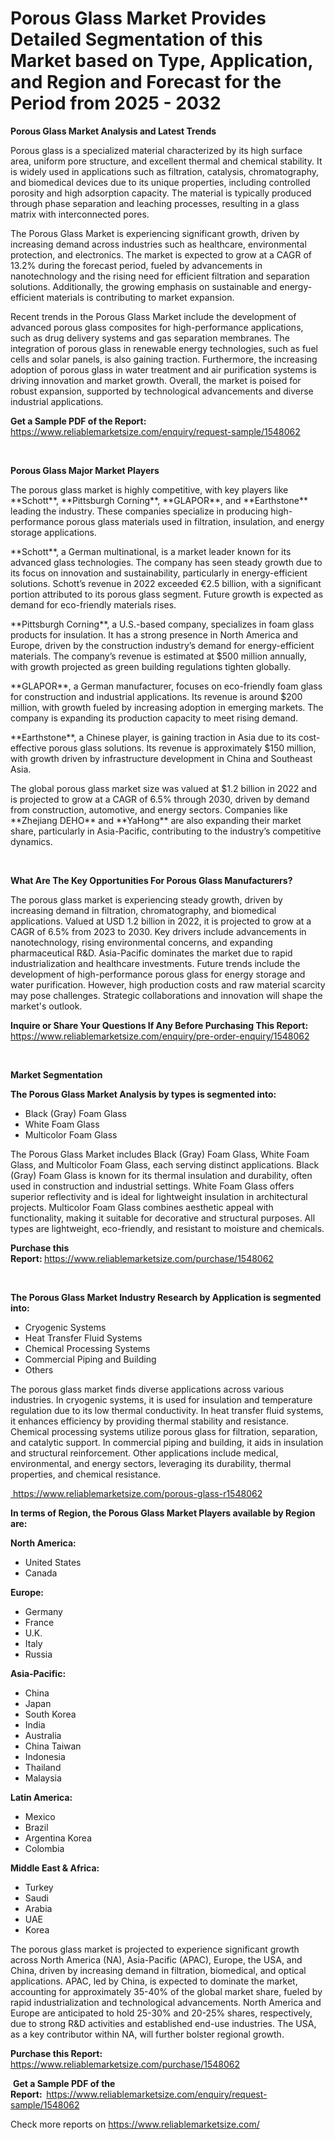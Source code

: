 <p><h1>Porous Glass Market Provides Detailed Segmentation of this Market based on Type, Application, and Region and Forecast for the Period from 2025 - 2032</h1></p><p><strong>Porous Glass Market Analysis and Latest Trends</strong></p>
<p><p>Porous glass is a specialized material characterized by its high surface area, uniform pore structure, and excellent thermal and chemical stability. It is widely used in applications such as filtration, catalysis, chromatography, and biomedical devices due to its unique properties, including controlled porosity and high adsorption capacity. The material is typically produced through phase separation and leaching processes, resulting in a glass matrix with interconnected pores.</p><p>The Porous Glass Market is experiencing significant growth, driven by increasing demand across industries such as healthcare, environmental protection, and electronics. The market is expected to grow at a CAGR of 13.2% during the forecast period, fueled by advancements in nanotechnology and the rising need for efficient filtration and separation solutions. Additionally, the growing emphasis on sustainable and energy-efficient materials is contributing to market expansion.</p><p>Recent trends in the Porous Glass Market include the development of advanced porous glass composites for high-performance applications, such as drug delivery systems and gas separation membranes. The integration of porous glass in renewable energy technologies, such as fuel cells and solar panels, is also gaining traction. Furthermore, the increasing adoption of porous glass in water treatment and air purification systems is driving innovation and market growth. Overall, the market is poised for robust expansion, supported by technological advancements and diverse industrial applications.</p></p>
<p><strong>Get a Sample PDF of the Report:&nbsp;</strong> <a href="https://www.reliablemarketsize.com/enquiry/request-sample/1548062?utm_campaign=2260&utm_medium=2&utm_source=Github&utm_content=ia&utm_term=29012025&utm_id=porous-glass">https://www.reliablemarketsize.com/enquiry/request-sample/1548062</a></p>
<p>&nbsp;</p>
<p><strong>Porous Glass Major Market Players</strong></p>
<p><p>The porous glass market is highly competitive, with key players like **Schott**, **Pittsburgh Corning**, **GLAPOR**, and **Earthstone** leading the industry. These companies specialize in producing high-performance porous glass materials used in filtration, insulation, and energy storage applications.</p><p>**Schott**, a German multinational, is a market leader known for its advanced glass technologies. The company has seen steady growth due to its focus on innovation and sustainability, particularly in energy-efficient solutions. Schott’s revenue in 2022 exceeded €2.5 billion, with a significant portion attributed to its porous glass segment. Future growth is expected as demand for eco-friendly materials rises.</p><p>**Pittsburgh Corning**, a U.S.-based company, specializes in foam glass products for insulation. It has a strong presence in North America and Europe, driven by the construction industry’s demand for energy-efficient materials. The company’s revenue is estimated at $500 million annually, with growth projected as green building regulations tighten globally.</p><p>**GLAPOR**, a German manufacturer, focuses on eco-friendly foam glass for construction and industrial applications. Its revenue is around $200 million, with growth fueled by increasing adoption in emerging markets. The company is expanding its production capacity to meet rising demand.</p><p>**Earthstone**, a Chinese player, is gaining traction in Asia due to its cost-effective porous glass solutions. Its revenue is approximately $150 million, with growth driven by infrastructure development in China and Southeast Asia.</p><p>The global porous glass market size was valued at $1.2 billion in 2022 and is projected to grow at a CAGR of 6.5% through 2030, driven by demand from construction, automotive, and energy sectors. Companies like **Zhejiang DEHO** and **YaHong** are also expanding their market share, particularly in Asia-Pacific, contributing to the industry’s competitive dynamics.</p></p>
<p>&nbsp;</p>
<p><strong>What Are The Key Opportunities For Porous Glass Manufacturers?</strong></p>
<p><p>The porous glass market is experiencing steady growth, driven by increasing demand in filtration, chromatography, and biomedical applications. Valued at USD 1.2 billion in 2022, it is projected to grow at a CAGR of 6.5% from 2023 to 2030. Key drivers include advancements in nanotechnology, rising environmental concerns, and expanding pharmaceutical R&D. Asia-Pacific dominates the market due to rapid industrialization and healthcare investments. Future trends include the development of high-performance porous glass for energy storage and water purification. However, high production costs and raw material scarcity may pose challenges. Strategic collaborations and innovation will shape the market's outlook.</p></p>
<p><strong>Inquire or Share Your Questions If Any Before Purchasing This Report:</strong> <a href="https://www.reliablemarketsize.com/enquiry/pre-order-enquiry/1548062?utm_campaign=2260&utm_medium=2&utm_source=Github&utm_content=ia&utm_term=29012025&utm_id=porous-glass">https://www.reliablemarketsize.com/enquiry/pre-order-enquiry/1548062</a></p>
<p>&nbsp;</p>
<p><strong>Market Segmentation</strong></p>
<p><strong>The Porous Glass Market Analysis by types is segmented into:</strong></p>
<p><ul><li>Black (Gray) Foam Glass</li><li>White Foam Glass</li><li>Multicolor Foam Glass</li></ul></p>
<p><p>The Porous Glass Market includes Black (Gray) Foam Glass, White Foam Glass, and Multicolor Foam Glass, each serving distinct applications. Black (Gray) Foam Glass is known for its thermal insulation and durability, often used in construction and industrial settings. White Foam Glass offers superior reflectivity and is ideal for lightweight insulation in architectural projects. Multicolor Foam Glass combines aesthetic appeal with functionality, making it suitable for decorative and structural purposes. All types are lightweight, eco-friendly, and resistant to moisture and chemicals.</p></p>
<p><strong>Purchase this Report:&nbsp;</strong><a href="https://www.reliablemarketsize.com/purchase/1548062?utm_campaign=2260&utm_medium=2&utm_source=Github&utm_content=ia&utm_term=29012025&utm_id=porous-glass">https://www.reliablemarketsize.com/purchase/1548062</a></p>
<p>&nbsp;</p>
<p><strong>The Porous Glass Market Industry Research by Application is segmented into:</strong></p>
<p><ul><li>Cryogenic Systems</li><li>Heat Transfer Fluid Systems</li><li>Chemical Processing Systems</li><li>Commercial Piping and Building</li><li>Others</li></ul></p>
<p><p>The porous glass market finds diverse applications across various industries. In cryogenic systems, it is used for insulation and temperature regulation due to its low thermal conductivity. In heat transfer fluid systems, it enhances efficiency by providing thermal stability and resistance. Chemical processing systems utilize porous glass for filtration, separation, and catalytic support. In commercial piping and building, it aids in insulation and structural reinforcement. Other applications include medical, environmental, and energy sectors, leveraging its durability, thermal properties, and chemical resistance.</p></p>
<p><a href="https://www.reliablemarketsize.com/porous-glass-r1548062?utm_campaign=2260&utm_medium=2&utm_source=Github&utm_content=ia&utm_term=29012025&utm_id=porous-glass">&nbsp;https://www.reliablemarketsize.com/porous-glass-r1548062</a></p>
<p><strong>In terms of Region, the Porous Glass Market Players available by Region are:</strong></p>
<p>
    <p> <strong> North America: </strong>
        <ul>
            <li>United States</li>
            <li>Canada</li>
        </ul>
        </p> 
    <p> <strong> Europe: </strong>
        <ul>
            <li>Germany</li>
            <li>France</li>
            <li>U.K.</li>
            <li>Italy</li>
            <li>Russia</li>
        </ul>
        </p> 
    <p> <strong> Asia-Pacific: </strong>
        <ul>
            <li>China</li>
            <li>Japan</li>
            <li>South Korea</li>
            <li>India</li>
            <li>Australia</li>
            <li>China Taiwan</li>
            <li>Indonesia</li>
            <li>Thailand</li>
            <li>Malaysia</li>
        </ul>
        </p> 
    <p> <strong> Latin America: </strong>
        <ul>
            <li>Mexico</li>
            <li>Brazil</li>
            <li>Argentina Korea</li>
            <li>Colombia</li>
        </ul>
        </p> 
    <p> <strong> Middle East & Africa: </strong>
        <ul>
            <li>Turkey</li>
            <li>Saudi</li>
            <li>Arabia</li>
            <li>UAE</li>
            <li>Korea</li>
        </ul>
    </p>
    </p>
<p><p>The porous glass market is projected to experience significant growth across North America (NA), Asia-Pacific (APAC), Europe, the USA, and China, driven by increasing demand in filtration, biomedical, and optical applications. APAC, led by China, is expected to dominate the market, accounting for approximately 35-40% of the global market share, fueled by rapid industrialization and technological advancements. North America and Europe are anticipated to hold 25-30% and 20-25% shares, respectively, due to strong R&D activities and established end-use industries. The USA, as a key contributor within NA, will further bolster regional growth.</p></p>
<p><strong>Purchase this Report: </strong><a href="https://www.reliablemarketsize.com/purchase/1548062?utm_campaign=2260&utm_medium=2&utm_source=Github&utm_content=ia&utm_term=29012025&utm_id=porous-glass">https://www.reliablemarketsize.com/purchase/1548062</a></p>
<p>&nbsp;<strong>Get a Sample PDF of the Report:&nbsp;&nbsp;</strong><a href="https://www.reliablemarketsize.com/enquiry/request-sample/1548062?utm_campaign=2260&utm_medium=2&utm_source=Github&utm_content=ia&utm_term=29012025&utm_id=porous-glass">https://www.reliablemarketsize.com/enquiry/request-sample/1548062</a></p>
<p><strong></strong></p>
<p>Check more reports on <a href="https://www.reliablemarketsize.com/?utm_campaign=2260&utm_medium=2&utm_source=Github&utm_content=ia&utm_term=29012025&utm_id=porous-glass">https://www.reliablemarketsize.com/</a></p>